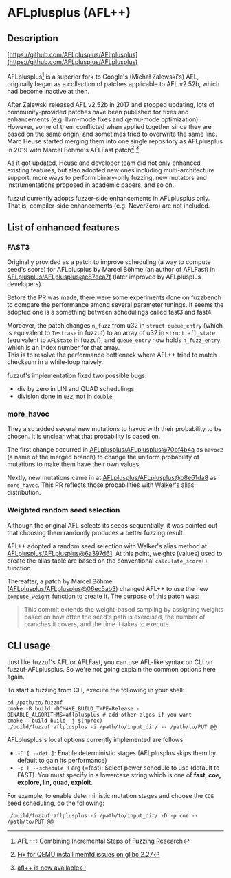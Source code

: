 # AFLplusplus (AFL++)

## Description

[https://github.com/AFLplusplus/AFLplusplus](https://github.com/AFLplusplus/AFLplusplus)

AFLplusplus[^woot20] is a superior fork to Google's (Michał Zalewski's) AFL, originally began as a collection of patches applicable to AFL v2.52b, which had become inactive at then.

After Zalewski released AFL v2.52b in 2017 and stopped updating, lots of community-provided patches have been published for fixes and enhancements (e.g. llvm-mode fixes and qemu-mode optimization). However, some of them conflicted when applied together since they are based on the same origin, and sometimes tried to overwrite the same line. Marc Heuse started merging them into one single repository as AFLplusplus in 2019 with Marcel Böhme's AFLFast patch[^group-uqRFf7rmCQAJ] [^group-jSNsWNmPCAAJ].

As it got updated, Heuse and developer team did not only enhanced existing features, but also adopted new ones including multi-architecture support, more ways to perform binary-only fuzzing, new mutators and instrumentations proposed in academic papers, and so on.

fuzzuf currently adopts fuzzer-side enhancements in AFLplusplus only. That is, compiler-side enhancements (e.g. NeverZero) are not included.

## List of enhanced features

### FAST3

Originally provided as a patch to improve scheduling (a way to compute seed's score) for AFLplusplus by Marcel Böhme (an author of AFLFast) in [AFLplusplus/AFLplusplus@e87eca7f](https://github.com/AFLplusplus/AFLplusplus/commit/e87eca7f) (later improved by AFLplusplus developers).

Before the PR was made, there were some experiments done on fuzzbench to compare the performance among several parameter tunings. It seems the adopted one is a something between schedulings called fast3 and fast4.

Moreover, the patch changes `n_fuzz` from u32 in `struct queue_entry` (which is equivalent to `Testcase` in fuzzuf) to an array of u32 in `struct afl_state` (equivalent to `AFLState` in fuzzuf), and `queue_entry` now holds `n_fuzz_entry`, which is an index number for that array.  
This is to resolve the performance bottleneck where AFL++ tried to match checksum in a while-loop naively.

fuzzuf's implementation fixed two possible bugs:

- div by zero in LIN and QUAD schedulings
- division done in `u32`, not in `double`

### more_havoc

They also added several new mutations to havoc with their probability to be chosen. It is unclear what that probability is based on.

The first change occurred in [AFLplusplus/AFLplusplus@70bf4b4a](https://github.com/AFLplusplus/AFLplusplus/commit/70bf4b4a) as `havoc2` (a name of the merged branch)  to change the uniform probability of mutations to make them have their own values.

Nextly, new mutations came in at [AFLplusplus/AFLplusplus@b8e61da8](https://github.com/AFLplusplus/AFLplusplus/commit/b8e61da8) as `more_havoc`. This PR reflects those probabilities with Walker's alias distribution.

### Weighted random seed selection

Although the original AFL selects its seeds sequentially, it was pointed out that choosing them randomly produces a better fuzzing result.

AFL++ adopted a random seed selection with Walker's alias method at [AFLplusplus/AFLplusplus@6a397d61](https://github.com/AFLplusplus/AFLplusplus/commit/6a397d61). At this point, weights (values) used to create the alias table are based on the conventional `calculate_score()` function.

Thereafter, a patch by Marcel Böhme ([AFLplusplus/AFLplusplus@06ec5ab3](https://github.com/AFLplusplus/AFLplusplus/commit/06ec5ab3)) changed AFL++ to use the new `compute_weight` function to create it. The purpose of this patch was:
> This commit extends the weight-based sampling by assigning weights based on how often the seed's path is exercised, the number of branches it covers, and the time it takes to execute.

## CLI usage

Just like fuzzuf's AFL or AFLFast, you can use AFL-like syntax on CLI on fuzzuf-AFLplusplus. So we're not going explain the common options here again.

To start a fuzzing from CLI, execute the following in your shell:

```shell
cd /path/to/fuzzuf
cmake -B build -DCMAKE_BUILD_TYPE=Release -DENABLE_ALGORITHMS=aflplusplus # add other algos if you want
cmake --build build -j $(nproc)
./build/fuzzuf aflplusplus -i /path/to/input_dir/ -- /path/to/PUT @@
```

AFLplusplus's local options currently implemented are follows:

- `-D [ --det ]`: Enable deterministic stages (AFLplusplus skips them by default to gain its performance)
- `-p [ --schedule ]` arg (=fast): Select power schedule to use (default to FAST). You must specify in a lowercase string which is one of **fast, coe, explore, lin, quad, exploit**.  

For example, to enable deterministic mutation stages and choose the `COE` seed scheduling, do the following:

```shell
./build/fuzzuf aflplusplus -i /path/to/input_dir/ -D -p coe -- /path/to/PUT @@
```

[^woot20]: [AFL++: Combining Incremental Steps of Fuzzing Research](https://aflplus.plus/papers/aflpp-woot2020.pdf)

[^group-uqRFf7rmCQAJ]: [Fix for QEMU install memfd issues on glibc 2.27](https://groups.google.com/g/afl-users/c/9WFfQqNS6qk/m/uqRFf7rmCQAJ)

[^group-jSNsWNmPCAAJ]: [afl++ is now available](https://groups.google.com/g/afl-users/c/dvSou7uT2Qs/m/jSNsWNmPCAAJ)
